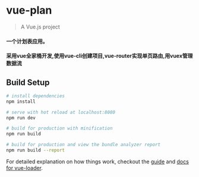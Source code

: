 # vue-plan

> A Vue.js project
#### 一个计划表应用。
#### 采用vue全家桶开发,使用vue-cli创建项目,vue-router实现单页路由,用vuex管理数据流


## Build Setup

``` bash
# install dependencies
npm install

# serve with hot reload at localhost:8080
npm run dev

# build for production with minification
npm run build

# build for production and view the bundle analyzer report
npm run build --report
```

For detailed explanation on how things work, checkout the [guide](http://vuejs-templates.github.io/webpack/) and [docs for vue-loader](http://vuejs.github.io/vue-loader).
